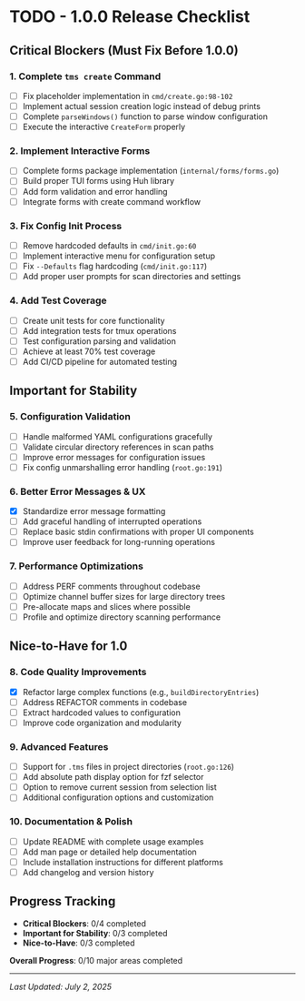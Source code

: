 # TODO - 1.0.0 Release Checklist

## Critical Blockers (Must Fix Before 1.0.0)

### 1. Complete `tms create` Command

- [ ] Fix placeholder implementation in `cmd/create.go:98-102`
- [ ] Implement actual session creation logic instead of debug prints
- [ ] Complete `parseWindows()` function to parse window configuration
- [ ] Execute the interactive `CreateForm` properly

### 2. Implement Interactive Forms

- [ ] Complete forms package implementation (`internal/forms/forms.go`)
- [ ] Build proper TUI forms using Huh library
- [ ] Add form validation and error handling
- [ ] Integrate forms with create command workflow

### 3. Fix Config Init Process

- [ ] Remove hardcoded defaults in `cmd/init.go:60`
- [ ] Implement interactive menu for configuration setup
- [ ] Fix `--Defaults` flag hardcoding (`cmd/init.go:117`)
- [ ] Add proper user prompts for scan directories and settings

### 4. Add Test Coverage

- [ ] Create unit tests for core functionality
- [ ] Add integration tests for tmux operations
- [ ] Test configuration parsing and validation
- [ ] Achieve at least 70% test coverage
- [ ] Add CI/CD pipeline for automated testing

## Important for Stability

### 5. Configuration Validation

- [ ] Handle malformed YAML configurations gracefully
- [ ] Validate circular directory references in scan paths
- [ ] Improve error messages for configuration issues
- [ ] Fix config unmarshalling error handling (`root.go:191`)

### 6. Better Error Messages & UX

- [x] Standardize error message formatting
- [ ] Add graceful handling of interrupted operations
- [ ] Replace basic stdin confirmations with proper UI components
- [ ] Improve user feedback for long-running operations

### 7. Performance Optimizations

- [ ] Address PERF comments throughout codebase
- [ ] Optimize channel buffer sizes for large directory trees
- [ ] Pre-allocate maps and slices where possible
- [ ] Profile and optimize directory scanning performance

## Nice-to-Have for 1.0

### 8. Code Quality Improvements

- [x] Refactor large complex functions (e.g., `buildDirectoryEntries`)
- [ ] Address REFACTOR comments in codebase
- [ ] Extract hardcoded values to configuration
- [ ] Improve code organization and modularity

### 9. Advanced Features

- [ ] Support for `.tms` files in project directories (`root.go:126`)
- [ ] Add absolute path display option for fzf selector
- [ ] Option to remove current session from selection list
- [ ] Additional configuration options and customization

### 10. Documentation & Polish

- [ ] Update README with complete usage examples
- [ ] Add man page or detailed help documentation
- [ ] Include installation instructions for different platforms
- [ ] Add changelog and version history

## Progress Tracking

- **Critical Blockers**: 0/4 completed
- **Important for Stability**: 0/3 completed
- **Nice-to-Have**: 0/3 completed

**Overall Progress**: 0/10 major areas completed

---

_Last Updated: July 2, 2025_
